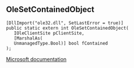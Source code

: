 ## OleSetContainedObject

```
[DllImport("ole32.dll", SetLastError = true)]
public static extern int OleSetContainedObject(
   IOleClientSite pClientSite,
   [MarshalAs(
   UnmanagedType.Bool)] bool fContained
);
```

[Microsoft documentation](https://docs.microsoft.com/en-us/windows/win32/api/ole2/nf-ole2-olesetcontainedobject)
